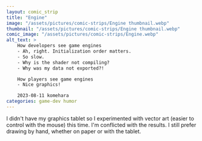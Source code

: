 ```yaml
---
layout: comic_strip
title: "Engine"
image: "/assets/pictures/comic-strips/Engine thumbnail.webp"
thumbnail: "/assets/pictures/comic-strips/Engine thumbnail.webp"
comic_image: "/assets/pictures/comic-strips/Engine.webp"
alt_text: >
    How developers see game engines
    - Ah, right. Initialization order matters.
    - So slow.
    - Why is the shader not compiling?
    - Why was my data not exported?!

    How players see game engines
    - Nice graphics!

    2023-08-11 komehara
categories: game-dev humor
---
```

I didn't have my graphics tablet so I experimented with vector art (easier to control with the mouse) this time. I'm conflicted with the results. I still prefer drawing by hand, whether on paper or with the tablet.
